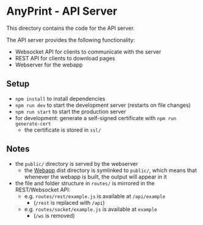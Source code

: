 # AnyPrint - API Server

This directory contains the code for the API server.

The API server provides the following functionality:

- Websocket API for clients to communicate with the server
- REST API for clients to download pages
- Webserver for the webapp

## Setup

- `npm install` to install dependencies
- `npm run dev` to start the development server (restarts on file changes)
- `npm run start` to start the production server
- for development: generate a self-signed certificate with `npm run generate-cert`
  - the certificate is stored in `ssl/`

## Notes

- the `public/` directory is served by the webserver
  - the [Webapp](../../clients/webapp) dist directory is symlinked to `public/`, which means that whenever the webapp is built, the output will appear in it
- the file and folder structure in `routes/` is mirrored in the REST/Websocket API:
  - e.g. `routes/rest/example.js` is available at `/api/example`
    - (`/rest` is replaced with `/api`)
  - e.g. `routes/socket/example.js` is available at `example`
    - (`/ws` is removed)
